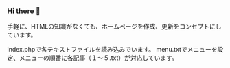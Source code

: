 ### Hi there 👋

<!--
**darasen/darasen** is a ✨ _special_ ✨ repository because its `README.md` (this file) appears on your GitHub profile.

Here are some ideas to get you started:

- 🔭 I’m currently working on ...
- 🌱 I’m currently learning ...
- 👯 I’m looking to collaborate on ...
- 🤔 I’m looking for help with ...
- 💬 Ask me about ...
- 📫 How to reach me: ...
- 😄 Pronouns: ...
- ⚡ Fun fact: ...
-->
手軽に、HTMLの知識がなくても、ホームページを作成、更新をコンセプトにしています。

index.phpで各テキストファイルを読み込みでいます。
menu.txtでメニューを設定、メニューの順番に各記事（１〜５.txt）が対応しています。
